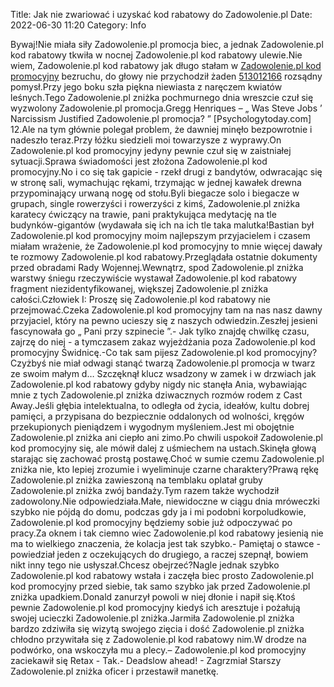 Title: Jak nie zwariować i uzyskać kod rabatowy do Zadowolenie.pl
Date: 2022-06-30 11:20
Category: Info

Bywaj!Nie miała siły Zadowolenie.pl promocja biec, a jednak Zadowolenie.pl kod rabatowy tkwiła w nocnej Zadowolenie.pl kod rabatowy ulewie.Nie wiem, Zadowolenie.pl kod rabatowy jak długo stałam w [Zadowolenie.pl kod promocyjny](https://promki.pl/kody-rabatowe/zadowoleniepl) bezruchu, do głowy nie przychodził żaden [513012166](https://telinfo.co/pl/numer/513012166/) rozsądny pomysł.Przy jego boku szła piękna niewiasta z naręczem kwiatów leśnych.Tego Zadowolenie.pl zniżka pochmurnego dnia wreszcie czuł się wyzwolony Zadowolenie.pl promocja.Gregg Henriques – „ Was Steve Jobs ’ Narcissism Justified Zadowolenie.pl promocja? ” [Psychologytoday.com] 12.Ale na tym głównie polegał problem, że dawniej minęło bezpowrotnie i nadeszło teraz.Przy łóżku siedzieli moi towarzysze z wyprawy.On Zadowolenie.pl kod promocyjny jedyny pewnie czuł się w zaistniałej sytuacji.Sprawa świadomości jest złożona Zadowolenie.pl kod promocyjny.No i co się tak gapicie - rzekł drugi z bandytów, odwracając się w stronę sali, wymachując rękami, trzymając w jednej kawałek drewna przypominający urwaną nogę od stołu.Byli biegacze solo i biegacze w grupach, single rowerzyści i rowerzyści z kimś, Zadowolenie.pl zniżka karatecy ćwiczący na trawie, pani praktykująca medytację na tle budynków-gigantów (wydawała się ich na ich tle taka malutka!Bastian był Zadowolenie.pl kod promocyjny moim najlepszym przyjacielem i czasem miałam wrażenie, że Zadowolenie.pl kod promocyjny to mnie więcej dawały te rozmowy Zadowolenie.pl kod rabatowy.Przeglądała ostatnie dokumenty przed obradami Rady Wojennej.Wewnątrz, spod Zadowolenie.pl zniżka warstwy śniegu rzeczywiście wystawał Zadowolenie.pl kod rabatowy fragment niezidentyfikowanej, większej Zadowolenie.pl zniżka całości.Człowiek I: Proszę się Zadowolenie.pl kod rabatowy nie przejmować.Czeka Zadowolenie.pl kod promocyjny tam na nas nasz dawny przyjaciel, który na pewno ucieszy się z naszych odwiedzin.Zeszłej jesieni fascynowała go „ Pani przy szpinecie ”.- Jak tylko znajdę chwilkę czasu, zajrzę do niej - a tymczasem zakaz wyjeżdżania poza Zadowolenie.pl kod promocyjny Świdnicę.-Co tak sam pijesz Zadowolenie.pl kod promocyjny?Czyżbyś nie miał odwagi stanąć twarzą Zadowolenie.pl promocja w twarz ze swoim małym d… Szczęknął klucz wsadzony w zamek i w drzwiach jak Zadowolenie.pl kod rabatowy gdyby nigdy nic stanęła Ania, wybawiając mnie z tych Zadowolenie.pl zniżka dziwacznych rozmów rodem z Cast Away.Jeśli głębia intelektualna, to odległa od życia, ideałów, kultu dobrej pamięci, a przypisana do bezpiecznie oddalonych od wolności, kręgów przekupionych pieniądzem i wygodnym myśleniem.Jest mi obojętnie Zadowolenie.pl zniżka ani ciepło ani zimo.Po chwili uspokoił Zadowolenie.pl kod promocyjny się, ale mówił dalej z uśmiechem na ustach.Skinęła głową starając się zachować prostą postawę.Choć w sumie czemu Zadowolenie.pl zniżka nie, kto lepiej zrozumie i wyeliminuje czarne charaktery?Prawą rękę Zadowolenie.pl zniżka zawieszoną na temblaku oplatał gruby Zadowolenie.pl zniżka zwój bandaży.Tym razem także wychodził zadowolony.Nie odpowiedziała.Małe, niewidoczne w ciągu dnia mróweczki szybko nie pójdą do domu, podczas gdy ja i mi podobni korpoludkowie, Zadowolenie.pl kod promocyjny będziemy sobie już odpoczywać po pracy.Za oknem i tak ciemno wiec Zadowolenie.pl kod rabatowy jesienią nie ma to wielkiego znaczenia, że kolacja jest tak szybko.- Pamiętaj o stawce - powiedział jeden z oczekujących do drugiego, a raczej szepnął, bowiem nikt inny tego nie usłyszał.Chcesz obejrzeć?Nagle jednak szybko Zadowolenie.pl kod rabatowy wstała i zaczęła biec prosto Zadowolenie.pl kod promocyjny przed siebie, tak samo szybko jak przed Zadowolenie.pl zniżka upadkiem.Donald zanurzył powoli w niej dłonie i napił się.Ktoś pewnie Zadowolenie.pl kod promocyjny kiedyś ich aresztuje i pożałują swojej ucieczki Zadowolenie.pl zniżka.Jarmiła Zadowolenie.pl zniżka bardzo zdziwiła się wizytą swojego zięcia i dość Zadowolenie.pl zniżka chłodno przywitała się z Zadowolenie.pl kod rabatowy nim.W drodze na podwórko, ona wskoczyła mu a plecy.– Zadowolenie.pl kod promocyjny zaciekawił się Retax - Tak.- Deadslow ahead! - Zagrzmiał Starszy Zadowolenie.pl zniżka oficer i przestawił manetkę.
